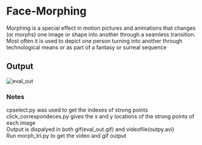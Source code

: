 # Face-Morphing
Morphing is a special effect in motion pictures and animations that changes (or morphs) one image or shape into another through a seamless transition. Most often it is used to depict one person turning into another through technological means or as part of a fantasy or surreal sequence<br />

## Output
![eval_out](https://user-images.githubusercontent.com/41950483/47620512-348d0300-dac1-11e8-95e5-3551b522f8a5.gif)<br />
### Notes
cpselect.py was used to get the indexes of strong points<br />
click_correspondeces.py gives the x and y locations of the strong points of each image<br />
Output is dispalyed in both gif(eval_out.gif) and videofile(outpy.avi)<br />
Run  morph_tri.py to get the video and gif output<br />
